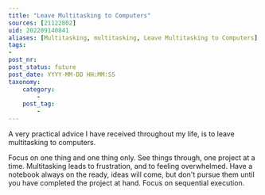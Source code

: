 ```yaml
---
title: "Leave Multitasking to Computers"
sources: [21122802]
uid: 202209140841
aliases: [Multitasking, multitasking, Leave Multitasking to Computers]
tags:
-
post_nr:
post_status: future
post_date: YYYY-MM-DD HH:MM:SS
taxonomy:
    category:
        -
    post_tag:
        -
---
```


A very practical advice I have received throughout my life, is to leave multitasking to computers.

Focus on one thing and one thing only. See things through, one project at a time. Multitasking leads to frustration, and to feeling overwhelmed. Have a notebook always on the ready, ideas will come, but don't pursue them until you have completed the project at hand. Focus on sequential execution.